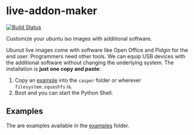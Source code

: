 live-addon-maker
================

[![Build Status](https://travis-ci.org/CodersOS/live-addon-maker.svg?branch=master)](https://travis-ci.org/CodersOS/live-addon-maker)

Customize your ubuntu iso images with additional software.

Ubunut live images come with software like Open Office and Pidgin for the end user.
Programmers need other tools.
We can equip USB devices with the additional software without changing the underlying system.
The installation is **just one copy and paste**:  

1. Copy an [example](examples/idle-python3.5.squashfs?raw=true) into the `casper` folder or wherever `filesystem.squashfs` is.
2. Boot and you can start the Python Shell.

Examples
--------

The are examples available in the [examples](examples#readme) folder.
